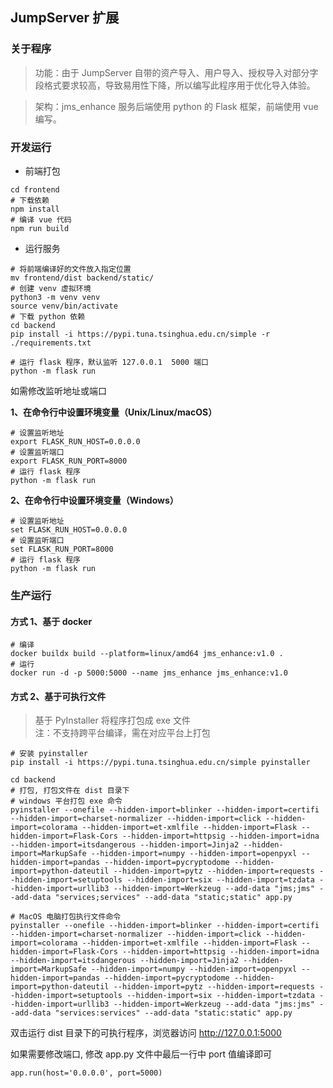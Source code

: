 ## JumpServer 扩展

### 关于程序
> 功能：由于 JumpServer 自带的资产导入、用户导入、授权导入对部分字段格式要求较高，导致易用性下降，所以编写此程序用于优化导入体验。
 
> 架构：jms_enhance 服务后端使用 python 的 Flask 框架，前端使用 vue 编写。

### 开发运行

- 前端打包
```shell
cd frontend
# 下载依赖
npm install
# 编译 vue 代码
npm run build 
```

- 运行服务
```shell
# 将前端编译好的文件放入指定位置
mv frontend/dist backend/static/
# 创建 venv 虚拟环境
python3 -m venv venv
source venv/bin/activate
# 下载 python 依赖
cd backend
pip install -i https://pypi.tuna.tsinghua.edu.cn/simple -r ./requirements.txt

# 运行 flask 程序，默认监听 127.0.0.1  5000 端口
python -m flask run
```

如需修改监听地址或端口  

**1、在命令行中设置环境变量（Unix/Linux/macOS）**
```shell
# 设置监听地址
export FLASK_RUN_HOST=0.0.0.0
# 设置监听端口
export FLASK_RUN_PORT=8000
# 运行 flask 程序
python -m flask run
```
**2、在命令行中设置环境变量（Windows）**
```shell
# 设置监听地址
set FLASK_RUN_HOST=0.0.0.0
# 设置监听端口
set FLASK_RUN_PORT=8000
# 运行 flask 程序
python -m flask run
```

### 生产运行

#### 方式 1、基于 docker 
```shell
# 编译
docker buildx build --platform=linux/amd64 jms_enhance:v1.0 .
# 运行
docker run -d -p 5000:5000 --name jms_enhance jms_enhance:v1.0
```

#### 方式 2、基于可执行文件
> 基于 PyInstaller 将程序打包成 exe 文件  
> 注：不支持跨平台编译，需在对应平台上打包

```shell
# 安装 pyinstaller
pip install -i https://pypi.tuna.tsinghua.edu.cn/simple pyinstaller

cd backend
# 打包, 打包文件在 dist 目录下
# windows 平台打包 exe 命令
pyinstaller --onefile --hidden-import=blinker --hidden-import=certifi --hidden-import=charset-normalizer --hidden-import=click --hidden-import=colorama --hidden-import=et-xmlfile --hidden-import=Flask --hidden-import=Flask-Cors --hidden-import=httpsig --hidden-import=idna --hidden-import=itsdangerous --hidden-import=Jinja2 --hidden-import=MarkupSafe --hidden-import=numpy --hidden-import=openpyxl --hidden-import=pandas --hidden-import=pycryptodome --hidden-import=python-dateutil --hidden-import=pytz --hidden-import=requests --hidden-import=setuptools --hidden-import=six --hidden-import=tzdata --hidden-import=urllib3 --hidden-import=Werkzeug --add-data "jms;jms" --add-data "services;services" --add-data "static;static" app.py

# MacOS 电脑打包执行文件命令
pyinstaller --onefile --hidden-import=blinker --hidden-import=certifi --hidden-import=charset-normalizer --hidden-import=click --hidden-import=colorama --hidden-import=et-xmlfile --hidden-import=Flask --hidden-import=Flask-Cors --hidden-import=httpsig --hidden-import=idna --hidden-import=itsdangerous --hidden-import=Jinja2 --hidden-import=MarkupSafe --hidden-import=numpy --hidden-import=openpyxl --hidden-import=pandas --hidden-import=pycryptodome --hidden-import=python-dateutil --hidden-import=pytz --hidden-import=requests --hidden-import=setuptools --hidden-import=six --hidden-import=tzdata --hidden-import=urllib3 --hidden-import=Werkzeug --add-data "jms:jms" --add-data "services:services" --add-data "static:static" app.py
```
双击运行 dist 目录下的可执行程序，浏览器访问 http://127.0.0.1:5000

如果需要修改端口, 修改 app.py 文件中最后一行中 port 值编译即可
```shell
app.run(host='0.0.0.0', port=5000)
```